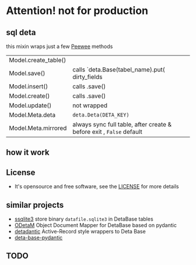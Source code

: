 
# Attention! not for production
## sql deta

this mixin wraps just a few [Peewee](https://docs.peewee-orm.com/) methods

|     |     |
| --- | --- |
| Model.create_table() |  |
| Model.save() | calls `deta.Base(tabel_name).put( dirty_fields | all columns )` |
| Model.insert() | calls .save() |
| Model.create() | calls .save() |
| Model.update() | not wrapped |
| Model.Meta.deta | `deta.Deta(DETA_KEY)` |
| Model.Meta.mirrored | always sync full table, after create & before exit , `False` default |

## how it work
<!--
no complete match
approximate mirroring
has limited compatibility

create
insert
update
save

load
dump
-->

## License
* It's opensource and free software, see the [LICENSE](LICENSE) for more details

## similar projects
* [ssqlite3](https://github.com/jnsougata/space-sqlite3/) store binary `datafile.sqlite3` in DetaBase tables
* [ODetaM](https://github.com/rickh94/ODetaM/) Object Document Mapper for DetaBase based on pydantic
* [detadantic](https://github.com/Jay184/detadantic/) Active-Record style wrappers to Deta Base
* [deta-base-pydantic](https://github.com/papalotis/deta-base-pydantic/) 

## TODO
